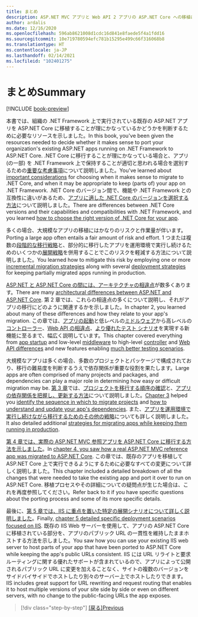 ```yaml
---
title: まとめ
description: ASP.NET MVC アプリと Web API 2 アプリの ASP.NET Core への移植に関する概要と一連の重要事項。
author: ardalis
ms.date: 12/16/2020
ms.openlocfilehash: 596ab8621008d1cdc16d841e8faede5f4a1fdd16
ms.sourcegitcommit: 10e719780594efc781b15295e499c66f316068b8
ms.translationtype: HT
ms.contentlocale: ja-JP
ms.lasthandoff: 02/14/2021
ms.locfileid: "102401275"
---
```

# <a name="summary"></a><span data-ttu-id="31a32-103">まとめ</span><span class="sxs-lookup"><span data-stu-id="31a32-103">Summary</span></span>

[!INCLUDE [book-preview](../../../includes/book-preview.md)]

<span data-ttu-id="31a32-104">本書では、組織の .NET Framework 上で実行されている既存の ASP.NET アプリを ASP.NET Core に移植することが理にかなっているかどうかを判断するために必要なリソースを示しました。</span><span class="sxs-lookup"><span data-stu-id="31a32-104">In this book, you've been given the resources needed to decide whether it makes sense to port your organization's existing ASP.NET apps running on .NET Framework to ASP.NET Core.</span></span> <span data-ttu-id="31a32-105">.NET Core に移行することが理にかなっている場合と、アプリ (の一部) を .NET Framework 上で保持することが適切と思われる場合を選別するための[重要な考慮事項](migration-considerations.md)について説明しました。</span><span class="sxs-lookup"><span data-stu-id="31a32-105">You've learned about [important considerations](migration-considerations.md) for choosing when it makes sense to migrate to .NET Core, and when it may be appropriate to keep (parts of) your app on .NET Framework.</span></span> <span data-ttu-id="31a32-106">.NET Core のバージョン間で、機能や .NET Framework との互換性に違いがあるため、[アプリに適した .NET Core のバージョンを選択する方法](choose-net-core-version.md)について説明しました。</span><span class="sxs-lookup"><span data-stu-id="31a32-106">There are differences between .NET Core versions and their capabilities and compatibilities with .NET Framework, and you learned [how to choose the right version of .NET Core for your app](choose-net-core-version.md).</span></span>

<span data-ttu-id="31a32-107">多くの場合、大規模なアプリの移植にはかなりのリスクと作業量が伴います。</span><span class="sxs-lookup"><span data-stu-id="31a32-107">Porting a large app often entails a fair amount of risk and effort.</span></span> <span data-ttu-id="31a32-108">1 つまたは複数の[段階的な移行戦略](incremental-migration-strategies.md)と、部分的に移行したアプリを運用環境で実行し続けるためのいくつかの[展開戦略](deployment-strategies.md)を併用することでこのリスクを軽減する方法について説明しました。</span><span class="sxs-lookup"><span data-stu-id="31a32-108">You learned how to mitigate this risk by employing one or more [incremental migration strategies](incremental-migration-strategies.md) along with several [deployment strategies](deployment-strategies.md) for keeping partially migrated apps running in production.</span></span>

<span data-ttu-id="31a32-109">[ASP.NET と ASP.NET Core の間には、アーキテクチャの相違点](architectural-differences.md)が数多くあります。</span><span class="sxs-lookup"><span data-stu-id="31a32-109">There are many [architectural differences between ASP.NET and ASP.NET Core](architectural-differences.md).</span></span> <span data-ttu-id="31a32-110">第 2 章では、これらの相違点の多くについて説明し、それがアプリの移行にどのように関連するかを示しました。</span><span class="sxs-lookup"><span data-stu-id="31a32-110">In chapter 2, you learned about many of these differences and how they relate to your app's migration.</span></span> <span data-ttu-id="31a32-111">この章では、[アプリの起動](app-startup-differences.md)と低レベルの[ミドルウェア](middleware-modules-handlers.md)から高レベルの[コントローラー](controller-differences.md)、[Web API の相違点](webapi-differences.md)、[より優れたテスト シナリオ](testing-differences.md)を実現する新機能に至るまで、幅広く説明しています。</span><span class="sxs-lookup"><span data-stu-id="31a32-111">This chapter covered everything from [app startup](app-startup-differences.md) and low-level [middleware](middleware-modules-handlers.md) to high-level [controller](controller-differences.md) and [Web API differences](webapi-differences.md) and new features enabling [much better testing scenarios](testing-differences.md).</span></span>

<span data-ttu-id="31a32-112">大規模なアプリは多くの場合、多数のプロジェクトとパッケージで構成されており、移行の難易度を判断するうえで依存関係が重要な役割を果たします。</span><span class="sxs-lookup"><span data-stu-id="31a32-112">Large apps are often comprised of many projects and packages, and dependencies can play a major role in determining how easy or difficult migration may be.</span></span> <span data-ttu-id="31a32-113">[第 3 章](migrate-large-solutions.md)では、[プロジェクトを移行する順序の確認](identify-migration-sequence.md)と、[アプリの依存関係を把握し、更新する方法](understand-update-dependencies.md)について説明しました。</span><span class="sxs-lookup"><span data-stu-id="31a32-113">[Chapter 3](migrate-large-solutions.md) helped you [identify the sequence in which to migrate projects](identify-migration-sequence.md) and [how to understand and update your app's dependencies](understand-update-dependencies.md).</span></span> <span data-ttu-id="31a32-114">また、[アプリを運用環境で実行し続けながら移行するためのその他の戦略](strategies-migrating-in-production.md)についても詳しく説明しました。</span><span class="sxs-lookup"><span data-stu-id="31a32-114">It also detailed additional [strategies for migrating apps while keeping them running in production](strategies-migrating-in-production.md).</span></span>

<span data-ttu-id="31a32-115">[第 4 章では、実際の ASP.NET MVC 参照アプリを ASP.NET Core に移行する方法を示しました](example-migration-eshop.md)。</span><span class="sxs-lookup"><span data-stu-id="31a32-115">In [chapter 4, you saw how a real ASP.NET MVC reference app was migrated to ASP.NET Core](example-migration-eshop.md).</span></span> <span data-ttu-id="31a32-116">この章では、既存のアプリを移植して ASP.NET Core 上で実行できるようにするために必要なすべての変更について詳しく説明しました。</span><span class="sxs-lookup"><span data-stu-id="31a32-116">This chapter included a detailed breakdown of all the changes that were needed to take the existing app and port it over to run on ASP.NET Core.</span></span> <span data-ttu-id="31a32-117">移植プロセスやその詳細についての疑問点が生じた場合は、これを再度参照してください。</span><span class="sxs-lookup"><span data-stu-id="31a32-117">Refer back to it if you have specific questions about the porting process and some of its more specific details.</span></span>

<span data-ttu-id="31a32-118">最後に、[第 5 章では、IIS に重点を置いた特定の展開シナリオについて詳しく説明しました](deployment-scenarios.md)。</span><span class="sxs-lookup"><span data-stu-id="31a32-118">Finally, [chapter 5 detailed specific deployment scenarios focused on IIS](deployment-scenarios.md).</span></span> <span data-ttu-id="31a32-119">既存の IIS Web サーバーを使用して、アプリの ASP.NET Core に移植されている部分を、アプリのパブリック URL の一貫性を維持したままホストする方法を示しました。</span><span class="sxs-lookup"><span data-stu-id="31a32-119">You saw how you can use your existing IIS web server to host parts of your app that have been ported to ASP.NET Core while keeping the app's public URLs consistent.</span></span> <span data-ttu-id="31a32-120">IIS には URL リライトと要求ルーティングに関する優れたサポートが含まれているので、アプリによって公開されるパブリック URL に変更を加えることなく、サイトの複数のバージョンをサイドバイサイドでホストしたり別々のサーバー上でホストしたりできます。</span><span class="sxs-lookup"><span data-stu-id="31a32-120">IIS includes great support for URL rewriting and request routing that enables it to host multiple versions of your site side by side or even on different servers, with no change to the public-facing URLs the app exposes.</span></span>

>[!div class="step-by-step"]
><span data-ttu-id="31a32-121">[[戻る]](deployment-scenarios.md)</span><span class="sxs-lookup"><span data-stu-id="31a32-121">[Previous](deployment-scenarios.md)</span></span>
